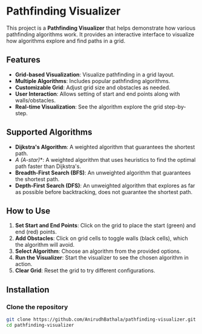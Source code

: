 # Pathfinding Visualizer

This project is a **Pathfinding Visualizer** that helps demonstrate how various pathfinding algorithms work. It provides an interactive interface to visualize how algorithms explore and find paths in a grid.

## Features

- **Grid-based Visualization**: Visualize pathfinding in a grid layout.
- **Multiple Algorithms**: Includes popular pathfinding algorithms.
- **Customizable Grid**: Adjust grid size and obstacles as needed.
- **User Interaction**: Allows setting of start and end points along with walls/obstacles.
- **Real-time Visualization**: See the algorithm explore the grid step-by-step.

## Supported Algorithms

- **Dijkstra's Algorithm**: A weighted algorithm that guarantees the shortest path.
- **A* (A-star)**: A weighted algorithm that uses heuristics to find the optimal path faster than Dijkstra's.
- **Breadth-First Search (BFS)**: An unweighted algorithm that guarantees the shortest path.
- **Depth-First Search (DFS)**: An unweighted algorithm that explores as far as possible before backtracking, does not guarantee the shortest path.

## How to Use

1. **Set Start and End Points**: Click on the grid to place the start (green) and end (red) points.
2. **Add Obstacles**: Click on grid cells to toggle walls (black cells), which the algorithm will avoid.
3. **Select Algorithm**: Choose an algorithm from the provided options.
4. **Run the Visualizer**: Start the visualizer to see the chosen algorithm in action.
5. **Clear Grid**: Reset the grid to try different configurations.

## Installation

### Clone the repository

```bash
git clone https://github.com/AnirudhBathala/pathfinding-visualizer.git
cd pathfinding-visualizer
